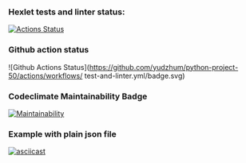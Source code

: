 ### Hexlet tests and linter status:
[![Actions Status](https://github.com/yudzhum/python-project-50/workflows/hexlet-check/badge.svg)](https://github.com/yudzhum/python-project-50/actions)

### Github action status
![Github Actions Status](https://github.com/yudzhum/python-project-50/actions/workflows/ test-and-linter.yml/badge.svg)

### Codeclimate Maintainability Badge
[![Maintainability](https://api.codeclimate.com/v1/badges/3c46f84820c6fad359a5/maintainability)](https://codeclimate.com/github/yudzhum/python-project-50/maintainability)

### Example with plain json file
[![asciicast](https://asciinema.org/a/azXe3StC8EUZgKbM6zdXH781S.svg)](https://asciinema.org/a/azXe3StC8EUZgKbM6zdXH781S)
